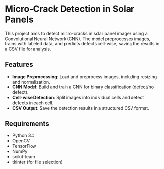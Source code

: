 # Micro-Crack Detection in Solar Panels

This project aims to detect micro-cracks in solar panel images using a Convolutional Neural Network (CNN). The model preprocesses images, trains with labeled data, and predicts defects cell-wise, saving the results in a CSV file for analysis.

## Features

- **Image Preprocessing**: Load and preprocess images, including resizing and normalization.
- **CNN Model**: Build and train a CNN for binary classification (defect/no defect).
- **Cell-wise Detection**: Split images into individual cells and detect defects in each cell.
- **CSV Output**: Save the detection results in a structured CSV format.

## Requirements

- Python 3.x
- OpenCV
- TensorFlow
- NumPy
- scikit-learn
- tkinter (for file selection)